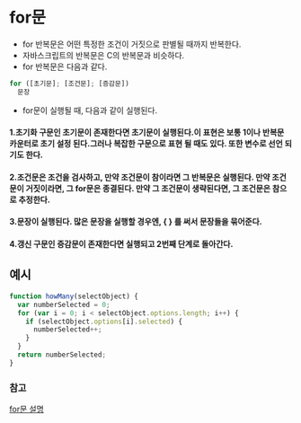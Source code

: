 # for문

- for 반복문은 어떤 특정한 조건이 거짓으로 판별될 때까지 반복한다. 
- 자바스크립트의 반복문은 C의 반복문과 비슷하다. 
- for 반복문은 다음과 같다.
```JavaScript
for ([초기문]; [조건문]; [증감문])
  문장
```

- for문이 실행될 때, 다음과 같이 실행된다.
#### 1.초기화 구문인 초기문이 존재한다면 초기문이 실행된다.이 표현은 보통 1이나 반복문 카운터로 초기 설정 된다.그러나 복잡한 구문으로 표현 될 때도 있다. 또한 변수로 선언 되기도 한다.
#### 2.조건문은 조건을 검사하고, 만약 조건문이 참이라면 그 반복문은 실행된다. 만약 조건문이 거짓이라면, 그 for문은 종결된다. 만약 그 조건문이 생략된다면, 그 조건문은 참으로 추정한다.
#### 3.문장이 실행된다. 많은 문장을 실행할 경우엔, { } 를 써서 문장들을 묶어준다.
#### 4.갱신 구문인 증감문이 존재한다면 실행되고 2번째 단계로 돌아간다.

## 예시
```JavaScript
function howMany(selectObject) {
  var numberSelected = 0;
  for (var i = 0; i < selectObject.options.length; i++) {
    if (selectObject.options[i].selected) {
      numberSelected++;
    }
  }
  return numberSelected;
}
```

### 참고
[for문 설명](https://developer.mozilla.org/ko/docs/Web/JavaScript/Guide/Loops_and_iteration#for_%EB%AC%B8)
